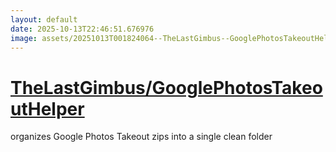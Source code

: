 ```yaml
---
layout: default
date: 2025-10-13T22:46:51.676976
image: assets/20251013T001824064--TheLastGimbus--GooglePhotosTakeoutHelper--20251013T002424051--cropped.png
---
```


# [TheLastGimbus/GooglePhotosTakeoutHelper](https://github.com/TheLastGimbus/GooglePhotosTakeoutHelper)

organizes Google Photos Takeout zips into a single clean folder
